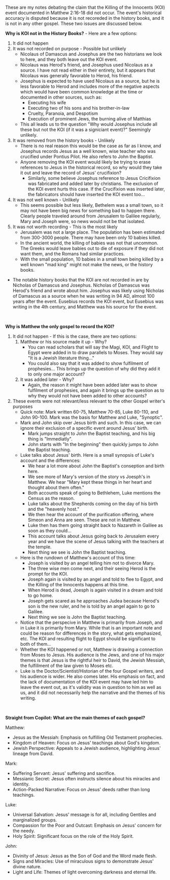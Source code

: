 These are my notes debating the claim that the Killing of the Innocents (KOI) event documented in Matthew 2:16-18 did not occur. The event's historical accuracy is disputed because it is not recoreded in the history books, and it is not in any other gospel. These two issues are discussed below.
<br>

**Why is KOI not in the History Books?** - Here are a few options:
1. It did not happen
2. It was not recorded on purpose - Possible but unlikely
   -  Nicolaus of Damascus and Josephus are the two historians we look to here, and they both leave out the KOI event.
   -  Nicolaus was Herod's friend, and Josephus used Nicolaus as a source. I have not read either in their entirety, but it appears that Nicolaus was generally favorable to Herod, his friend.
   -  Josephus is expected to have used Nicolaus as a source, but he is less favorable to Herod and includes more of the negative aspects which would have been common knowledge at the time or documented in other sources, such as:
      - Executing his wife
      - Executing two of his sons and his brother-in-law
      - Cruelty, Paranoia, and Despotism
      - Execution of prominent Jews, the burning alive of Matthias
    - This all leads us to the question "Why would Josephus include all these but not the KOI (if it was a signiciant event)?" Seemingly unlikely.
3. It was removed from the history books - Unlikely
    - There is no real reason this would be the case as far as I know, and Josephus records Jesus as a well known, wise teacher who was crucified under Pontius Pilot. He also refers to John the Baptist.
    - Anyone removing the KOI event would likely be trying to erase references to Jesus in the historical record, so why would they take it out and leave the record of Jesus' crucifixion?
       - Similarly, some believe Josephus reference to Jesus Cricifixion was fabricated and added later by christians. The exclusion of the KOI event hurts this case. If the Crucifixion was inserted later, the fabricators should have inserted the KOI event too...
4. It was not well known - Unlikely
   - This seems possible but less likely, Bethelem was a small town, so it may not have been big news for something bad to happen there. Clearly people traveled around from Jerusalem to Galilee regularly, Mary and Joseph were, so news would not be that isolated.
5. It was not worth recording - This is the most likely
   - Jerusalem was not a large place. The population has been estimated from 300-3000 people. There may have been only 10 babies killed.
   - In the ancient world, the killing of babies was not that uncommon. The Greeks would leave babies out to die of exposure if they did not want them, and the Romans had similar practices.
   - With the small population, 10 babies in a small town being killed by a well known "mad king" might not make the news, or the history books.
+ The notable history books that the KOI are not recorded in are by Nicholas of Damascus and Josephus. Nicholas of Damascus was Herod's friend and wrote about him. Josephus was likely using Nicholas of Damascus as a source when he was writing in 94 AD, almost 100 years after the event. Eusebius records the KOI event, but Eusebius was writing in the 4th century, and Matthew was his source for the event.
<br>

**Why is Matthew the only gospel to record the KOI?**
1. It did not happen - If this is the case, there are two options:
    1. Matthew or his source made it up - Why?
        - You can read scholars that will say the Magi, KOI, and Flight to Egypt were added in to draw parallels to Moses. They would say "It is a Jewish literature thing..."
        - You could also say that it was added to show fulfilment of prophesies... This brings up the question of why did they add it to only one major account?
    2. It was added later - Why?
        - Again, the reason it might have been added later was to show fulfilment of prophesies, and again it brings up the question as to why they would not have been added to other accounts?
2. These events were not relevant/less relevant to the other Gospel writer's purposes
    - Quick note: Mark written 60-75, Matthew 70-85, Luke 80-110, and John 90-100. Mark was the basis for Matthew and Luke, "Synoptic".
    - Mark and John skip over Jesus birth and such. In this case, we can ignore their exclusion of a specific event around Jesus' birth.
        + Mark jumps straight to John the Baptist teaching, and his big thing is "Immediatly".
        + John starts with "In  the beginning" then quickly jumps to John the Baptist teaching.
    - Luke talks about Jesus' birth. Here is a small synopsis of Luke's account and the differences:
        + We hear a lot more about John the Baptist's conseption and birth here.
        + We see more of Mary's version of the story vs Joesph's in Matthew. We hear "Mary kept these things in her heart and thought about them often."
        + Both accounts speak of going to Bethlehem, Luke mentions the Census as the reason.
        + Luke talks about the Shepherds coming on the day of his birth and the "heavenly host."
        + We then hear the account of the purification offering, where Simeon and Anna are seen. These are not in Matthew.
        + Luke then has them going straight back to Nazareth in Galilee as soon as they could...
        + This account talks about Jesus going back to Jerusalem every year and we have the scene of Jesus talking with the teachers at the temple.
        + Next thing we see is John the Baptist teaching.
    - Here is the rundown of Matthew's account of this time:
        + Joseph is visited by an angel telling him not to divorce Mary.
        + The three wise men come next, and their seeing Herod is the prompt for the KOI.
        + Joseph again is visited by an angel and told to flee to Egypt, and the Killing of the Innocents happens at this time.
        + When Herod is dead, Joesph is again visited in a dream and told to go home.
        + Joseph gets scared as he approaches Judea because Herod's son is the new ruler, and he is told by an angel again to go to Galilee.
        + Next thing we see is John the Baptist teaching.
    - Notice that the perspecive in Matthew is primarily from Joseph, and in Luke it is primarily from Mary. While that is an important note and could be reason for differences in the story, what gets emphasized, etc. The KOI and resulting flight to Egypt should be significant to both of them...
    - Whether the KOI happened or not, Matthew is drawing a connection from Moses to Jesus. His audience is the Jews, and one of his major themes is that Jesus is the rightful heir to David, the Jewish Messiah, the fulfillment of the law given to Moses etc.
    - Luke is the Doctor/Scientist/Historian of the four Gospel writers, and his audience is wider. He also comes later. His emphasis on fact, and the lack of documentation of the KOI event may have led him to leave the event out, as it's validity was in question to him as well as us, and it did not necessarily help the narrative and the themes of his writing.
<br>

**Straight from Copilot: 
What are the main themes of each gospel?**

Matthew:
- Jesus as the Messiah: Emphasis on fulfilling Old Testament prophecies.
- Kingdom of Heaven: Focus on Jesus' teachings about God's kingdom.
- Jewish Perspective: Appeals to a Jewish audience, highlighting Jesus' lineage from David.

Mark:
- Suffering Servant: Jesus' suffering and sacrifice.
- Messianic Secret: Jesus often instructs silence about his miracles and identity.
- Action-Packed Narrative: Focus on Jesus' deeds rather than long teachings.

Luke:
- Universal Salvation: Jesus' message is for all, including Gentiles and marginalized groups.
- Compassion for the Poor and Outcast: Emphasis on Jesus' concern for the needy.
- Holy Spirit: Significant focus on the role of the Holy Spirit.

John:
- Divinity of Jesus: Jesus as the Son of God and the Word made flesh.
- Signs and Miracles: Use of miraculous signs to demonstrate Jesus' divine nature.
- Light and Life: Themes of light overcoming darkness and eternal life.
